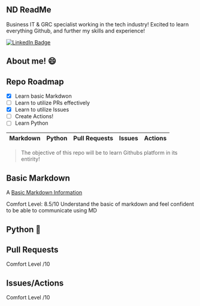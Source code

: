 ## ND ReadMe
Business IT & GRC specialist working in the tech industry! Excited to learn everything Github, and further my skills and experience!
<div id="badges">
  <a href="https://www.linkedin.com/in/neil-dewakar-785233113/">
    <img src="https://img.shields.io/badge/LinkedIn-blue?style=for-the-badge&logo=linkedin&logoColor=red" alt="LinkedIn Badge"/>
  </a>
</div>

## About me! 😄


## Repo Roadmap

- [x] Learn basic Markdwon
- [ ] Learn to utilize PRs effectively
- [x] Learn to utilize Issues
- [ ] Create Actions!
- [ ] Learn Python

| Markdown | Python | Pull Requests | Issues | Actions |
|----------|--------|---------------|--------|---------|

> The objective of this repo will be to learn Githubs platform in its entirity! 

## Basic Markdown

A [Basic Markdown Information](https://en.wikipedia.org/wiki/Markdown)

Comfort Level: 8.5/10
Understand the basic of markdown and feel confident to be able to communicate using MD 

## Python 🐍

## Pull Requests 
Comfort Level /10

## Issues/Actions
Comfort Level /10
